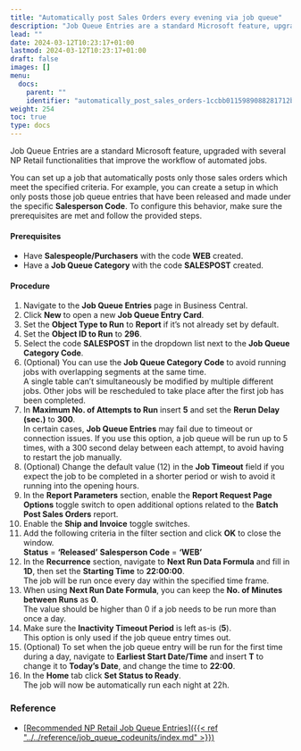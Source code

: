 ```yaml
---
title: "Automatically post Sales Orders every evening via job queue"
description: "Job Queue Entries are a standard Microsoft feature, upgraded with several NP Retail functionalities that improve the workflow of automated jobs."
lead: ""
date: 2024-03-12T10:23:17+01:00
lastmod: 2024-03-12T10:23:17+01:00
draft: false
images: []
menu:
  docs:
    parent: ""
    identifier: "automatically_post_sales_orders-1ccbb0115989088281712be2710cde9d"
weight: 254
toc: true
type: docs
---
```


Job Queue Entries are a standard Microsoft feature, upgraded with several NP Retail functionalities that improve the workflow of automated jobs.

You can set up a job that automatically posts only those sales orders which meet the specified criteria. For example, you can create a setup in which only posts those job queue entries that have been released and made under the specific **Salesperson Code**. To configure this behavior, make sure the prerequisites are met and follow the provided steps. 

#### Prerequisites

- Have **Salespeople/Purchasers** with the code **WEB** created.  
- Have a **Job Queue Category** with the code **SALESPOST** created. 

#### Procedure

1.	Navigate to the **Job Queue Entries** page in Business Central.
2.	Click **New** to open a new **Job Queue Entry Card**.
3.	Set the **Object Type to Run** to **Report** if it’s not already set by default.
4.	Set the **Object ID to Run** to **296**.
5.	Select the code **SALESPOST** in the dropdown list next to the **Job Queue Category Code**.
6.	(Optional) You can use the **Job Queue Category Code** to avoid running jobs with overlapping segments at the same time.     
    A single table can’t simultaneously be modified by multiple different jobs. Other jobs will be rescheduled to take place after the first job has been completed. 
7.	In **Maximum No. of Attempts to Run** insert **5** and set the **Rerun Delay (sec.)** to **300**.     
    In certain cases, **Job Queue Entries** may fail due to timeout or connection issues. If you use this option, a job queue will be run up to 5 times, with a 300 second delay between each attempt, to avoid having to restart the job manually.
8.	(Optional) Change the default value (12) in the **Job Timeout** field if you expect the job to be completed in a shorter period or wish to avoid it running into the opening hours.
9.	In the **Report Parameters** section, enable the **Report Request Page Options** toggle switch to open additional options related to the **Batch Post Sales Orders** report.
10.	Enable the **Ship and Invoice** toggle switches. 
11.	Add the following criteria in the filter section and click **OK** to close the window.   
    **Status** = **‘Released’**
    **Salesperson Code** = **‘WEB’** 
12.	In the **Recurrence** section, navigate to **Next Run Data Formula** and fill in **1D**, then set the **Starting Time** to **22:00:00**.     
    The job will be run once every day within the specified time frame.
13.	When using **Next Run Date Formula**, you can keep the **No. of Minutes between Runs** as **0**.          
    The value should be higher than 0 if a job needs to be run more than once a day.
14.	Make sure the **Inactivity Timeout Period** is left as-is (**5**).   
    This option is only used if the job queue entry times out.
15.	(Optional) To set when the job queue entry will be run for the first time during a day, navigate to **Earliest Start Date/Time** and insert **T** to change it to **Today’s Date**, and change the time to **22:00**.
16.	In the **Home** tab click **Set Status to Ready**.       
    The job will now be automatically run each night at 22h.

### Reference

- [<ins>Recommended NP Retail Job Queue Entries<ins>]({{< ref "../../reference/job_queue_codeunits/index.md" >}})